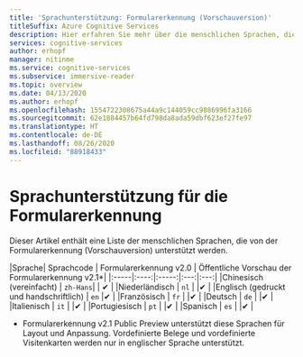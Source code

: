 ```yaml
---
title: 'Sprachunterstützung: Formularerkennung (Vorschauversion)'
titleSuffix: Azure Cognitive Services
description: Hier erfahren Sie mehr über die menschlichen Sprachen, die in der Formularerkennung verfügbar sind.
services: cognitive-services
author: erhopf
manager: nitinme
ms.service: cognitive-services
ms.subservice: immersive-reader
ms.topic: overview
ms.date: 04/13/2020
ms.author: erhopf
ms.openlocfilehash: 1554722308675a44a9c144059cc9886996fa3166
ms.sourcegitcommit: 62e1884457b64fd798da8ada59dbf623ef27fe97
ms.translationtype: HT
ms.contentlocale: de-DE
ms.lasthandoff: 08/26/2020
ms.locfileid: "88918433"
---
```

# <a name="language-support-for-form-recognizer"></a>Sprachunterstützung für die Formularerkennung

Dieser Artikel enthält eine Liste der menschlichen Sprachen, die von der Formularerkennung (Vorschauversion) unterstützt werden.


|Sprache| Sprachcode | Formularerkennung v2.0 | Öffentliche Vorschau der Formularerkennung v2.1*|
|:-----|:----:|:-----:|:---:|:---:|
|Chinesisch (vereinfacht) | `zh-Hans`| | ✔ |
|Niederländisch | `nl` | |✔ |
|Englisch (gedruckt und handschriftlich) | `en` |✔ |
|Französisch | `fr` | |✔ |
|Deutsch | `de` | |✔ |
|Italienisch | `it` | |✔ |
|Portugiesisch | `pt` | |✔ |
|Spanisch | `es` | |✔ |

* Formularerkennung v2.1 Public Preview unterstützt diese Sprachen für Layout und Anpassung. Vordefinierte Belege und vordefinierte Visitenkarten werden nur in englischer Sprache unterstützt.
